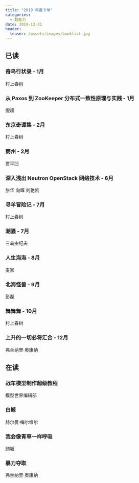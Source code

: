 ```yaml
---
title: "2019 年度书单"
categories:
  - 超能力
date: 2019-12-31
header:
  teaser: /assets/images/booklist.jpg
---
```


## 已读

### 奇鸟行状录 - 1月
村上春树

### 从 Paxos 到 ZooKeeper 分布式一致性原理与实践 - 1月
倪超

### 东京奇谭集 - 2月
村上春树

### 商州 - 2月
贾平凹

### 深入浅出 Neutron OpenStack 网络技术 - 6月
张华 向辉 刘艳凯

### 寻羊冒险记 - 7月
村上春树

### 潮骚 - 7月
三岛由纪夫

### 人生海海 - 8月
麦家

### 北海怪兽 - 9月
彭磊

### 舞舞舞 - 10月
村上春树

### 上升的一切必将汇合 - 12月
弗兰纳里·奥康纳

## 在读

### 战车模型制作超级教程
模型世界编辑部

### 白鲸
赫尔曼·梅尔维尔

### 我会像青草一样呼吸
顾城

### 暴力夺取
弗兰纳里·奥康纳
